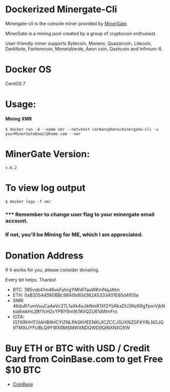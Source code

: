 
# Dockerized Minergate-Cli

Minergate-cli is the console miner provided by [MinerGate](http://rebrand.ly/minergate).

MinerGate is a mining pool created by a group of cryptocoin enthusiast.

User-friendly miner supports Bytecoin, Monero, Quazarcoin, Litecoin, DarkNote, Fantomcoin, MonetaVerde, Aeon coin, Dashcoin and Infinium-8.

# Docker OS 

CentOS 7

# Usage: 
#### Mining XMR
```console
$ docker run -d --name xmr --net=host carbonsphere/minergate-cli -u yourMinerGateEmail@home.com --xmr
```

# MinerGate Version:
```console
v.6.2
```

# To view log output
```console
$ docker logs -f xmr
```

### *** Remember to change user flag to your minergate email account.
### If not, you'll be Mining for ME, which I am appreciated.

# Donation Address

If it works for you, please consider donating. 

Every bit helps. Thanks!

- BTC: 395vsb41m46voFyhrgYMh6TauWKmNqJAtm
- ETH: 0xB205A4560BBc9840b80d36245333401E65d4f05e
- XMR: 46duR7umVuuCaAeVc27L1aXk4vJikNm81Xf2YbRkxDU3Nz69gTporVjbNkia6wkHc2BfYcH2xYPBY6m9t7AVQZU61dWmFro
- IOTA: IGTKRHHTOIAHB9HCYIZNLPASKHEENKIJICZCCJSUXNZGFKYRLNOJQ9TMXIJYFUBLQ9YWXRMSMWXNDQWD9QINXNXOXW

# Buy ETH or BTC with USD / Credit Card from CoinBase.com to get Free $10 BTC
- [CoinBase](https://www.coinbase.com/join/59fd2b2af2e50b01171a4ae6)

